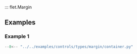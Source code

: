 ::: flet.Margin

## Examples

### Example 1

```python
--8<-- "../../examples/controls/types/margin/container.py"
```
